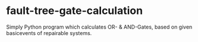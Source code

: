 # fault-tree-gate-calculation
Simply Python program which calculates OR- &amp; AND-Gates, based on given basicevents of repairable systems.
